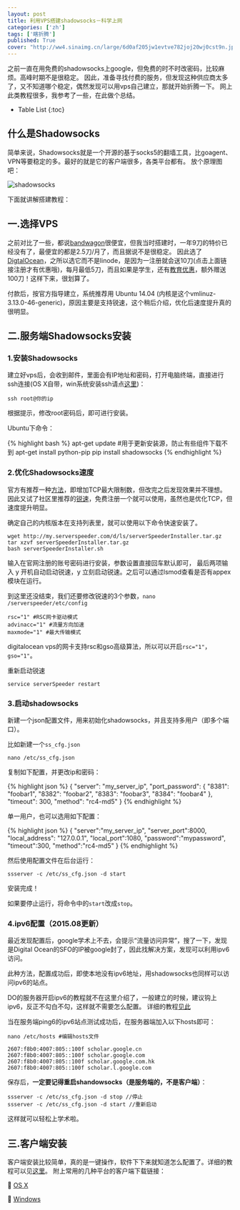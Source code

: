 ```yaml
---
layout: post
title: 利用VPS搭建shadowsocks－科学上网
categories: ['zh']
tags: ['瞎折腾']
published: True
cover: "http://ww4.sinaimg.cn/large/6d0af205jw1evtve782joj20wj0cst9n.jpg"
---
```

之前一直在用免费的shadowsocks上google，但免费的时不时改密码，比较麻烦。高峰时期不是很稳定。
因此，准备寻找付费的服务，但发现这种供应商太多了，又不知道哪个稳定，偶然发现可以用vps自己建立，那就开始折腾一下。
网上此类教程很多，我参考了一些，在此做个总结。

* Table List
{:toc}

## 什么是Shadowsocks

简单来说，Shadowsocks就是一个开源的基于socks5的翻墙工具，比goagent、VPN等要稳定的多。最好的就是它的客户端很多，各类平台都有。
放个原理图吧：

![shadowsocks](http://ww1.sinaimg.cn/large/6d0af205jw1euooae1smrj20j808x3zl.jpg)

下面就讲解搭建教程：

## 一.选择VPS

之前对比了一些，都说[bandwagon](https://bandwagonhost.com/)很便宜，但我当时搭建时，一年9刀的特价已经没有了，最便宜的都是2.5刀/月了，而且据说不是很稳定。
因此选了 [DigtalOcean](https://www.digitalocean.com/?refcode=a3a117e9a9fe)，之所以选它而不是linode，是因为一注册就会送10刀(点击上面链接注册才有优惠哦)，每月最低5刀，而且如果是学生，还有[教育优惠](https://education.github.com/pack)，额外赠送100刀！这样下来，很划算了。

付款后，按官方指导建立，系统推荐用 Ubuntu 14.04 (内核是这个vmlinuz-3.13.0-46-generic)，原因主要是支持锐速，这个稍后介绍，优化后速度提升真的很明显。

## 二.服务端Shadowsocks安装

### 1.安装Shadowsocks

建立好vps后，会收到邮件，里面会有IP地址和密码，打开电脑终端，直接进行ssh连接(OS X自带，win系统安装ssh请点[这里](http://www.vpser.net/other/putty-ssh-linux-vps.html))：

```
ssh root@你的ip
```

根据提示，修改root密码后，即可进行安装。

Ubuntu下命令：

{% highlight bash %}
apt-get update #用于更新安装源，防止有些组件下载不到
apt-get install python-pip
pip install shadowsocks
{% endhighlight %}

### 2.优化Shadowsocks速度

官方有推荐一种[方法](http://shadowsocks.org/en/config/advanced.html)，即增加TCP最大限制数，但改完之后发现效果并不理想。
因此又试了社区里推荐的[锐速](http://www.serverspeeder.com/)，免费注册一个就可以使用，虽然也是优化TCP，但速度提升明显。

确定自己的内核版本在支持列表里，就可以使用以下命令快速安装了。

```
wget http://my.serverspeeder.com/d/ls/serverSpeederInstaller.tar.gz
tar xzvf serverSpeederInstaller.tar.gz
bash serverSpeederInstaller.sh
```

输入在官网注册的账号密码进行安装，参数设置直接回车默认即可，
最后两项输入 y 开机自动启动锐速，y 立刻启动锐速。之后可以通过lsmod查看是否有appex模块在运行。

到这里还没结束，我们还要修改锐速的3个参数，`nano /serverspeeder/etc/config`

```
rsc="1" #RSC网卡驱动模式  
advinacc="1" #流量方向加速  
maxmode="1" #最大传输模式
```

digitalocean vps的网卡支持rsc和gso高级算法，所以可以开启`rsc="1"`，`gso="1"`。

重新启动锐速

```
service serverSpeeder restart
```

### 3.启动shadowsocks

新建一个json配置文件，用来初始化shadowsocks，并且支持多用户（即多个端口）。

比如新建一个`ss_cfg.json`

```
nano /etc/ss_cfg.json
```

复制如下配置，并更改ip和密码：

{% highlight json %}
{
    "server": "my_server_ip",
    "port_password": {
        "8381": "foobar1",
        "8382": "foobar2",
        "8383": "foobar3",
        "8384": "foobar4"
    },
    "timeout": 300,
    "method": "rc4-md5"
}
{% endhighlight %}

单一用户，也可以选用如下配置：

{% highlight json %}
{
    "server":"my_server_ip",
    "server_port":8000,
    "local_address": "127.0.0.1",
    "local_port":1080,
    "password":"mypassword",
    "timeout":300,
    "method":"rc4-md5"
}
{% endhighlight %}

然后使用配置文件在后台运行：

```
ssserver -c /etc/ss_cfg.json -d start
```

安装完成！

如果要停止运行，将命令中的`start`改成`stop`。

### 4.ipv6配置（2015.08更新）
最近发现配置后，google学术上不去，会提示“流量访问异常”，搜了一下，发现是Digital Ocean的SFO的IP被google封了，因此找解决方案，发现可以利用ipv6访问。

此种方法，配置成功后，即使本地没有ipv6地址，用shadowsocks也同样可以访问ipv6的站点。

DO的服务器开启ipv6的教程就不在这里介绍了，一般建立的时候，建议钩上ipv6，反正不勾白不勾，这样就不需要怎么配置。
详细的教程[见此](https://www.digitalocean.com/community/tutorials/how-to-enable-ipv6-for-digitalocean-droplets)

当在服务端ping6的ipv6站点测试成功后，在服务器端加入以下hosts即可：

```
nano /etc/hosts #编辑hosts文件
```

```
2607:f8b0:4007:805::100f scholar.google.cn
2607:f8b0:4007:805::100f scholar.google.com
2607:f8b0:4007:805::100f scholar.google.com.hk
2607:f8b0:4007:805::100f scholar.l.google.com
```

保存后，**一定要记得重启shandowsocks（是服务端的，不是客户端）**：

```
ssserver -c /etc/ss_cfg.json -d stop //停止
ssserver -c /etc/ss_cfg.json -d start //重新启动
```

这样就可以轻松上学术啦。

## 三.客户端安装

客户端安装比较简单，真的是一键操作，软件下下来就知道怎么配置了。详细的教程可以见[这里](http://www.ishadowsocks.com/)。
附上常用的几种平台的客户端下载链接：

<span class="iconfont">&#xe926;</span> [OS X](http://sourceforge.net/projects/shadowsocksgui/files/dist/ShadowsocksX-2.6.3.dmg)  

<span class="iconfont">&#xe928;</span> [Windows](http://sourceforge.net/projects/shadowsocksgui/files/dist/Shadowsocks-win-dotnet4.0-2.3.1.zip)

